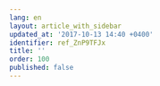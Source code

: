 ```yaml
---
lang: en
layout: article_with_sidebar
updated_at: '2017-10-13 14:40 +0400'
identifier: ref_ZnP9TFJx
title: ''
order: 100
published: false
---
```


